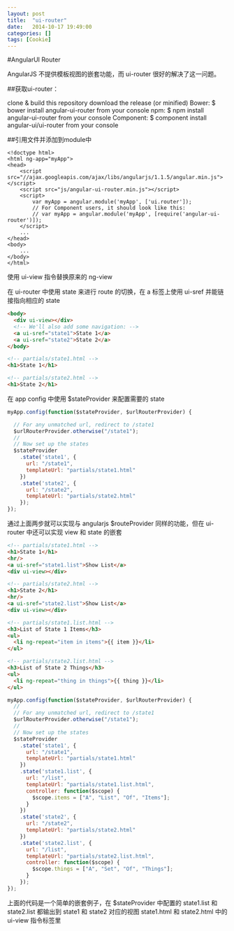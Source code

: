 ```yaml
---
layout: post
title:  "ui-router"
date:   2014-10-17 19:49:00
categories: []
tags: [Cookie]
---
```


#AngularUI Router

AngularJS 不提供模板视图的嵌套功能，而 ui-router 很好的解决了这一问题。

##获取ui-router：

  clone & build this repository download the release (or minified)
  Bower: $ bower install angular-ui-router from your console
  npm: $ npm install angular-ui-router from your console
  Component: $ component install angular-ui/ui-router from your console

##引用文件并添加到module中
```
<!doctype html>
<html ng-app="myApp">
<head>
    <script src="//ajax.googleapis.com/ajax/libs/angularjs/1.1.5/angular.min.js"></script>
    <script src="js/angular-ui-router.min.js"></script>
    <script>
        var myApp = angular.module('myApp', ['ui.router']);
        // For Component users, it should look like this:
        // var myApp = angular.module('myApp', [require('angular-ui-router')]);
    </script>
    ...
</head>
<body>
    ...
</body>
</html>
```

使用 ui-view 指令替换原来的 ng-view

在 ui-router 中使用 state 来进行 route 的切换，在 a 标签上使用 ui-sref 并能链接指向相应的 state
```html
<body>
  <div ui-view></div>
  <!-- We'll also add some navigation: -->
  <a ui-sref="state1">State 1</a>
  <a ui-sref="state2">State 2</a>
</body>
```

```html
<!-- partials/state1.html -->
<h1>State 1</h1>
```

```html
<!-- partials/state2.html -->
<h1>State 2</h1>
```

在 app config 中使用 $stateProvider 来配置需要的 state
```js
myApp.config(function($stateProvider, $urlRouterProvider) {

  // For any unmatched url, redirect to /state1
  $urlRouterProvider.otherwise("/state1");
  //
  // Now set up the states
  $stateProvider
    .state('state1', {
      url: "/state1",
      templateUrl: "partials/state1.html"
    })
    .state('state2', {
      url: "/state2",
      templateUrl: "partials/state2.html"
    });
});
```

通过上面两步就可以实现与 angularjs $routeProvider 同样的功能，但在 ui-router 中还可以实现 view 和 state 的嵌套

```html
<!-- partials/state1.html -->
<h1>State 1</h1>
<hr/>
<a ui-sref="state1.list">Show List</a>
<div ui-view></div>
```

```html
<!-- partials/state2.html -->
<h1>State 2</h1>
<hr/>
<a ui-sref="state2.list">Show List</a>
<div ui-view></div>
```

```html
<!-- partials/state1.list.html -->
<h3>List of State 1 Items</h3>
<ul>
  <li ng-repeat="item in items">{{ item }}</li>
</ul>
```

```html
<!-- partials/state2.list.html -->
<h3>List of State 2 Things</h3>
<ul>
  <li ng-repeat="thing in things">{{ thing }}</li>
</ul>
```

```js
myApp.config(function($stateProvider, $urlRouterProvider) {
  //
  // For any unmatched url, redirect to /state1
  $urlRouterProvider.otherwise("/state1");
  //
  // Now set up the states
  $stateProvider
    .state('state1', {
      url: "/state1",
      templateUrl: "partials/state1.html"
    })
    .state('state1.list', {
      url: "/list",
      templateUrl: "partials/state1.list.html",
      controller: function($scope) {
        $scope.items = ["A", "List", "Of", "Items"];
      }
    })
    .state('state2', {
      url: "/state2",
      templateUrl: "partials/state2.html"
    })
    .state('state2.list', {
      url: "/list",
      templateUrl: "partials/state2.list.html",
      controller: function($scope) {
        $scope.things = ["A", "Set", "Of", "Things"];
      }
    });
});
```
上面的代码是一个简单的嵌套例子，在 $stateProvider 中配置的 state1.list 和 state2.list 都输出到 state1 和 state2 对应的视图 state1.html 和 state2.html 中的 ui-view 指令标签里
